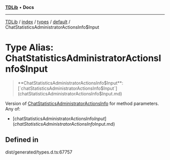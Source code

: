 [**TDLib**](../../../../../../README.md) • **Docs**

***

[TDLib](../../../../../../modules.md) / [index](../../../../../README.md) / [types](../../../README.md) / [default](../README.md) / ChatStatisticsAdministratorActionsInfo$Input

# Type Alias: ChatStatisticsAdministratorActionsInfo$Input

> **ChatStatisticsAdministratorActionsInfo$Input**: [`chatStatisticsAdministratorActionsInfo$Input`](chatStatisticsAdministratorActionsInfo$Input.md)

Version of [ChatStatisticsAdministratorActionsInfo](ChatStatisticsAdministratorActionsInfo-1.md) for method parameters.
Any of:
- [chatStatisticsAdministratorActionsInfo$Input](chatStatisticsAdministratorActionsInfo$Input.md)

## Defined in

dist/generated/types.d.ts:67757
